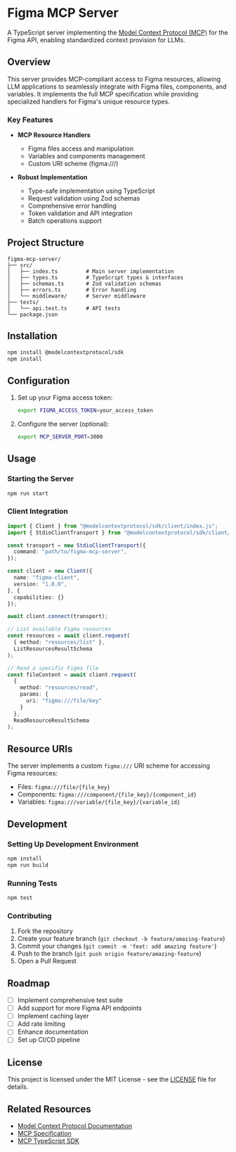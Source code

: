 # Figma MCP Server

A TypeScript server implementing the [Model Context Protocol (MCP)](https://modelcontextprotocol.io) for the Figma API, enabling standardized context provision for LLMs.

## Overview

This server provides MCP-compliant access to Figma resources, allowing LLM applications to seamlessly integrate with Figma files, components, and variables. It implements the full MCP specification while providing specialized handlers for Figma's unique resource types.

### Key Features

- **MCP Resource Handlers**
  - Figma files access and manipulation
  - Variables and components management
  - Custom URI scheme (figma:///)
  
- **Robust Implementation**
  - Type-safe implementation using TypeScript
  - Request validation using Zod schemas
  - Comprehensive error handling
  - Token validation and API integration
  - Batch operations support

## Project Structure

```
figma-mcp-server/
├── src/
│   ├── index.ts         # Main server implementation
│   ├── types.ts         # TypeScript types & interfaces
│   ├── schemas.ts       # Zod validation schemas
│   ├── errors.ts        # Error handling
│   └── middleware/      # Server middleware
├── tests/
│   └── api.test.ts      # API tests
└── package.json
```

## Installation

```bash
npm install @modelcontextprotocol/sdk
npm install
```

## Configuration

1. Set up your Figma access token:
   ```bash
   export FIGMA_ACCESS_TOKEN=your_access_token
   ```

2. Configure the server (optional):
   ```bash
   export MCP_SERVER_PORT=3000
   ```

## Usage

### Starting the Server

```bash
npm run start
```

### Client Integration

```typescript
import { Client } from "@modelcontextprotocol/sdk/client/index.js";
import { StdioClientTransport } from "@modelcontextprotocol/sdk/client/stdio.js";

const transport = new StdioClientTransport({
  command: "path/to/figma-mcp-server",
});

const client = new Client({
  name: "figma-client",
  version: "1.0.0",
}, {
  capabilities: {}
});

await client.connect(transport);

// List available Figma resources
const resources = await client.request(
  { method: "resources/list" },
  ListResourcesResultSchema
);

// Read a specific Figma file
const fileContent = await client.request(
  {
    method: "resources/read",
    params: {
      uri: "figma:///file/key"
    }
  },
  ReadResourceResultSchema
);
```

## Resource URIs

The server implements a custom `figma:///` URI scheme for accessing Figma resources:

- Files: `figma:///file/{file_key}`
- Components: `figma:///component/{file_key}/{component_id}`
- Variables: `figma:///variable/{file_key}/{variable_id}`

## Development

### Setting Up Development Environment

```bash
npm install
npm run build
```

### Running Tests

```bash
npm test
```

### Contributing

1. Fork the repository
2. Create your feature branch (`git checkout -b feature/amazing-feature`)
3. Commit your changes (`git commit -m 'feat: add amazing feature'`)
4. Push to the branch (`git push origin feature/amazing-feature`)
5. Open a Pull Request

## Roadmap

- [ ] Implement comprehensive test suite
- [ ] Add support for more Figma API endpoints
- [ ] Implement caching layer
- [ ] Add rate limiting
- [ ] Enhance documentation
- [ ] Set up CI/CD pipeline

## License

This project is licensed under the MIT License - see the [LICENSE](LICENSE) file for details.

## Related Resources

- [Model Context Protocol Documentation](https://modelcontextprotocol.io)
- [MCP Specification](https://spec.modelcontextprotocol.io)
- [MCP TypeScript SDK](https://github.com/modelcontextprotocol/typescript-sdk)
